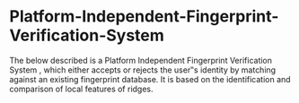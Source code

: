 # Platform-Independent-Fingerprint-Verification-System
The below described is a Platform Independent Fingerprint Verification  System , which either accepts or rejects the user‟s identity by matching  against an existing fingerprint database. It is based on the identification and  comparison of local features of ridges. 
